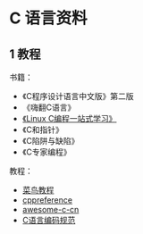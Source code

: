 # C 语言资料

## 1 教程

书籍：

- 《C程序设计语言中文版》第二版
- 《嗨翻C语言》
- [《Linux C编程一站式学习》](https://akaedu.github.io/book/)
- 《C和指针》
- 《C陷阱与缺陷》
- 《C专家编程》

教程：

- [菜鸟教程](https://www.runoob.com/cprogramming/c-tutorial.html)
- [cppreference](http://zh.cppreference.com/w/%E9%A6%96%E9%A1%B5)
- [awesome-c-cn](https://github.com/jobbole/awesome-c-cn)
- [C语言编码规范](http://www.jianshu.com/p/0c29795c31fe)